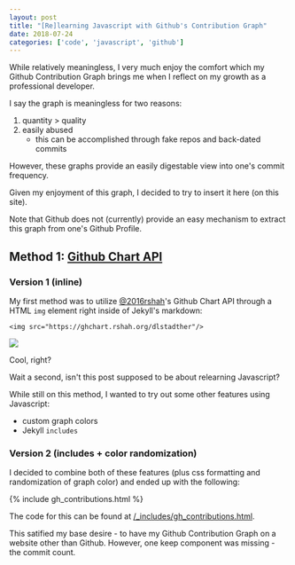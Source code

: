 ```yaml
---
layout: post
title: "[Re]learning Javascript with Github's Contribution Graph"
date: 2018-07-24
categories: ['code', 'javascript', 'github']
---
```


While relatively meaningless, I very much enjoy the comfort which my Github Contribution Graph brings me when I reflect on my growth as a professional developer.

I say the graph is meaningless for two reasons:
1. quantity > quality
2. easily abused
    * this can be accomplished through fake repos and back-dated commits

However, these graphs provide an easily digestable view into one's commit frequency.

Given my enjoyment of this graph, I decided to try to insert it here (on this site).

Note that Github does not (currently) provide an easy mechanism to extract this graph from one's Github Profile.

## Method 1: [Github Chart API](https://github.com/2016rshah/githubchart-api)

### Version 1 (inline)

My first method was to utilize [@2016rshah]()'s Github Chart API through a HTML `img` element right inside of Jekyll's markdown:

`<img src="https://ghchart.rshah.org/dlstadther"/>`

<img src="https://ghchart.rshah.org/dlstadther"/>

Cool, right?

Wait a second, isn't this post supposed to be about relearning Javascript?

While still on this method, I wanted to try out some other features using Javascript:
* custom graph colors
* Jekyll `includes`

### Version 2 (includes + color randomization)

I decided to combine both of these features (plus css formatting and randomization of graph color) and ended up with the following:

{% include gh_contributions.html %}

The code for this can be found at [/\_includes/gh_contributions.html](https://github.com/dlstadther/dlstadther.github.io/blob/master/_includes/gh_contributions.html).

This satified my base desire - to have my Github Contribution Graph on a website other than Github. However, one keep component was missing - the commit count.
